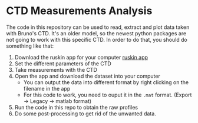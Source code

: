 # CTD Measurements Analysis

The code in this repository can be used to read, extract and plot data taken with Bruno's CTD. It's an older model, so the newest python packages 
are not going to work with this specific CTD. 
In order to do that, you should do something like that:
1. Download the ruskin app for your computer [ruskin app](https://rbr-global.com/products/software/)
2. Set the different parameters of the CTD
3. Take measurements with the CTD
4. Open the app and download the dataset into your computer
    - You can output the data into different format by right clicking on the filename in the app
    - For this code to work, you need to ouput it in the `.mat` format. (Export -> Legacy -> matlab format)  
5. Run the code in this repo to obtain the raw profiles
6. Do some post-processing to get rid of the unwanted data. 

